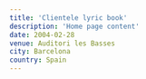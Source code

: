 ```yaml
---
title: 'Clientele lyric book'
description: 'Home page content'
date: 2004-02-28
venue: Auditori les Basses
city: Barcelona
country: Spain
---
```


